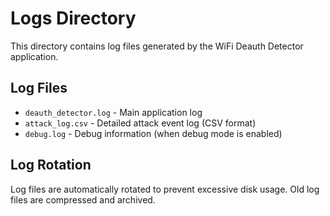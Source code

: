 # Logs Directory

This directory contains log files generated by the WiFi Deauth Detector application.

## Log Files

- `deauth_detector.log` - Main application log
- `attack_log.csv` - Detailed attack event log (CSV format)
- `debug.log` - Debug information (when debug mode is enabled)

## Log Rotation

Log files are automatically rotated to prevent excessive disk usage.
Old log files are compressed and archived.